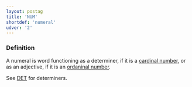 ```yaml
---
layout: postag
title: 'NUM'
shortdef: 'numeral'
udver: '2'
---
```


### Definition

A numeral is word functioning as a determiner, if it is a [cardinal number](bm-feat/NumType), or as an adjective, if it is an [ordaninal number](bm-feat/NumType).

See [DET]() for determiners.


<!-- Interlanguage links updated St lis 3 20:58:11 CET 2021 -->
